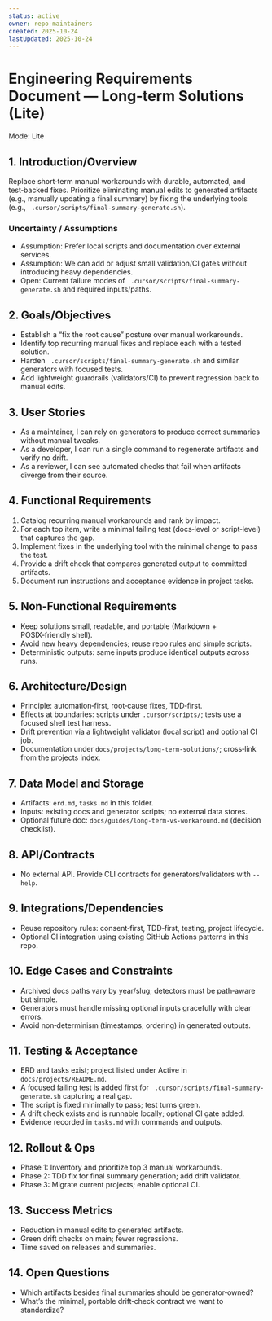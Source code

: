 ```yaml
---
status: active
owner: repo-maintainers
created: 2025-10-24
lastUpdated: 2025-10-24
---
```


# Engineering Requirements Document — Long‑term Solutions (Lite)

Mode: Lite

## 1. Introduction/Overview

Replace short‑term manual workarounds with durable, automated, and test‑backed fixes. Prioritize eliminating manual edits to generated artifacts (e.g., manually updating a final summary) by fixing the underlying tools (e.g., ` .cursor/scripts/final-summary-generate.sh`).

### Uncertainty / Assumptions

- Assumption: Prefer local scripts and documentation over external services.
- Assumption: We can add or adjust small validation/CI gates without introducing heavy dependencies.
- Open: Current failure modes of ` .cursor/scripts/final-summary-generate.sh` and required inputs/paths.

## 2. Goals/Objectives

- Establish a “fix the root cause” posture over manual workarounds.
- Identify top recurring manual fixes and replace each with a tested solution.
- Harden ` .cursor/scripts/final-summary-generate.sh` and similar generators with focused tests.
- Add lightweight guardrails (validators/CI) to prevent regression back to manual edits.

## 3. User Stories

- As a maintainer, I can rely on generators to produce correct summaries without manual tweaks.
- As a developer, I can run a single command to regenerate artifacts and verify no drift.
- As a reviewer, I can see automated checks that fail when artifacts diverge from their source.

## 4. Functional Requirements

1. Catalog recurring manual workarounds and rank by impact.
2. For each top item, write a minimal failing test (docs‑level or script‑level) that captures the gap.
3. Implement fixes in the underlying tool with the minimal change to pass the test.
4. Provide a drift check that compares generated output to committed artifacts.
5. Document run instructions and acceptance evidence in project tasks.

## 5. Non‑Functional Requirements

- Keep solutions small, readable, and portable (Markdown + POSIX‑friendly shell).
- Avoid new heavy dependencies; reuse repo rules and simple scripts.
- Deterministic outputs: same inputs produce identical outputs across runs.

## 6. Architecture/Design

- Principle: automation‑first, root‑cause fixes, TDD‑first.
- Effects at boundaries: scripts under `.cursor/scripts/`; tests use a focused shell test harness.
- Drift prevention via a lightweight validator (local script) and optional CI job.
- Documentation under `docs/projects/long-term-solutions/`; cross‑link from the projects index.

## 7. Data Model and Storage

- Artifacts: `erd.md`, `tasks.md` in this folder.
- Inputs: existing docs and generator scripts; no external data stores.
- Optional future doc: `docs/guides/long-term-vs-workaround.md` (decision checklist).

## 8. API/Contracts

- No external API. Provide CLI contracts for generators/validators with `--help`.

## 9. Integrations/Dependencies

- Reuse repository rules: consent‑first, TDD‑first, testing, project lifecycle.
- Optional CI integration using existing GitHub Actions patterns in this repo.

## 10. Edge Cases and Constraints

- Archived docs paths vary by year/slug; detectors must be path‑aware but simple.
- Generators must handle missing optional inputs gracefully with clear errors.
- Avoid non‑determinism (timestamps, ordering) in generated outputs.

## 11. Testing & Acceptance

- ERD and tasks exist; project listed under Active in `docs/projects/README.md`.
- A focused failing test is added first for ` .cursor/scripts/final-summary-generate.sh` capturing a real gap.
- The script is fixed minimally to pass; test turns green.
- A drift check exists and is runnable locally; optional CI gate added.
- Evidence recorded in `tasks.md` with commands and outputs.

## 12. Rollout & Ops

- Phase 1: Inventory and prioritize top 3 manual workarounds.
- Phase 2: TDD fix for final summary generation; add drift validator.
- Phase 3: Migrate current projects; enable optional CI.

## 13. Success Metrics

- Reduction in manual edits to generated artifacts.
- Green drift checks on main; fewer regressions.
- Time saved on releases and summaries.

## 14. Open Questions

- Which artifacts besides final summaries should be generator‑owned?
- What’s the minimal, portable drift‑check contract we want to standardize?
